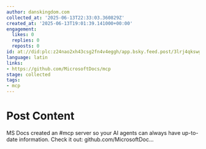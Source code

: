 ```yaml
---
author: danskingdom.com
collected_at: '2025-06-13T22:33:03.360829Z'
created_at: '2025-06-13T19:01:39.141000+00:00'
engagement:
  likes: 0
  replies: 0
  reposts: 0
id: at://did:plc:z24nao2xh43csg2fn4v4eggh/app.bsky.feed.post/3lrj4qkswgc2e
language: latin
links:
- https://github.com/MicrosoftDocs/mcp
stage: collected
tags:
- mcp
---
```


# Post Content

MS Docs created an #mcp server so your AI agents can always have up-to-date information. Check it out: github.com/MicrosoftDoc...